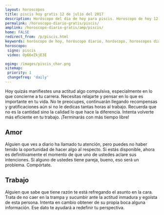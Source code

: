 ```yaml
---
layout: horoscopos
title: piscis hoy gratis 12 de julio del 2017 
description: Horóscopo del dia de hoy para piscis. Horoscopo de hoy 12 de julio del 2017. Las predicciones de amor, trabajo, vida personal gratis.
permalink: /horoscopo-diario-gratis/piscis/
amplink: /horoscopo-diario-gratis/amp/piscis/
home: FALSE
redirect_from: /p/piscis.html
keywords: horóscopo de hoy, horóscopo diario, horóscopo, horoscopos diarios gratis del dia de hoy, horóscopo diario gratis,horóscopo 2017, horóscopo esperanza gracia, horoscopo piscis hoy, horoscop, horóscopos gratis, horoscopo piscis, horoscopo piscis 2017, Tarot, Astrologia, Zodíaco, piscis, horoscopo gratis
horoscopo:
 signo: piscis
 video: Op66eZkjE3E

ogimg: /images/piscis_char.png
sitemap:
 priority: 1
 changefreq: 'daily'
---
```



Hoy quizás manifiestes una actitud algo compulsiva, especialmente en lo que concierne a tu carrera. Necesitas relajarte y pensar en lo que es importante en tu vida. No te preocupes, continuarán llegando recompensas y gratificaciones aún si no le dedicas tantas horas al trabajo. Recuerda que no es la cantidad sino la calidad lo que hace la diferencia. Intenta volverte más eficiente en tu trabajo. ¡Terminarás con más tiempo libre!

## Amor

Alguien que ves a diario ha llamado tu atención, pero puedes no haber tenido la oportunidad de hacer algo al respecto. Si estás disponible, ahora es definitivamente el momento de que uno de ustedes aclare sus intenciones. Si alguno de ustedes tiene pareja, bueno, eso será un problema. Compórtate.

## Trabajo

Alguien que sabe que tiene razón te está refregando el asunto en la cara. Trata de no caer en la trampa y sucumbir ante la actitud inmadura y egoísta de esta persona. Intenta en cambio obtener de su propia boca alguna información. Ese dato te ayudará a redefinir tu perspectiva.